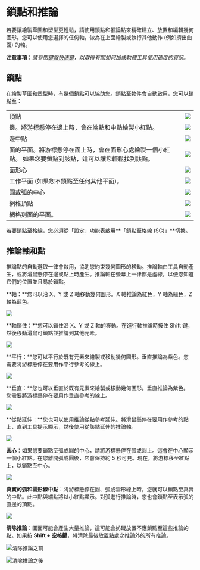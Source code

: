 # 鎖點和推論

若要讓繪製草圖和塑型更輕鬆，請使用鎖點和推論點來精確建立、放置和編輯幾何圖形。您可以使用您選擇的任何軸，做為在上面繪製或執行其他動作 (例如擠出曲面) 的軸。

**注意事項：**_請參閱_[_鍵盤快速鍵_](../appendix/keyboard-shortcuts.md)_，以取得有關如何加快軟體工具使用速度的資訊。_

## 鎖點

在繪製草圖和塑型時，有幾個鎖點可以協助您。鎖點至物件會自動啟用，您可以鎖點至：

|                                                                                                                                                                            |                                            |
| -------------------------------------------------------------------------------------------------------------------------------------------------------------------------- | ------------------------------------------ |
| 頂點 | ![](<../.gitbook/assets/inf3 (3) (2).png>) |
| 邊。將游標懸停在邊上時，會在端點和中點繪製小紅點。 | ![](../.gitbook/assets/inf4.png) |
| 邊中點 | ![](../.gitbook/assets/inf5.png) |
| 面的平面。將游標懸停在面上時，會在面形心處繪製一個小紅點。 如果您要鎖點到該點，這可以讓您輕鬆找到該點。 | ![](../.gitbook/assets/inf6.png) |
| 面形心 | ![](../.gitbook/assets/inf7.png) |
| 工作平面 (如果您不鎖點至任何其他平面)。 | ![](../.gitbook/assets/inf8.png) |
| 圓或弧的中心 | ![](../.gitbook/assets/inf9.png) |
| 網格頂點 | ![](../.gitbook/assets/inf2.png) |
| 網格刻面的平面。 | ![](../.gitbook/assets/inf1.png) |

若要鎖點至格線，您必須從「設定」功能表啟用**「鎖點至格線 (SG)」**切換。

## 推論軸和點

推論點的自動選取一律會啟用，協助您約束幾何圖形的移動。推論軸由工具自動產生，或將滑鼠懸停在邊或點上時產生。推論軸在螢幕上一律都是虛線，以便您知道它們的位置並且易於鎖點。

**軸：**您可以沿 X、Y 或 Z 軸移動幾何圖形。X 軸推論為紅色，Y 軸為綠色，Z 軸為藍色。

![](../.gitbook/assets/inf10.png)

**軸鎖住：**您可以鎖住沿 X、Y 或 Z 軸的移動。在進行軸推論時按住 Shift 鍵，然後移動滑鼠可鎖點並推論到其他元素。

![](../.gitbook/assets/inf13.png)

**平行：**您可以平行於既有元素來繪製或移動幾何圖形。垂直推論為紫色。您需要將游標懸停在要用作平行參考的線上。

![](../.gitbook/assets/inf14.png)

**垂直：**您也可以垂直於既有元素來繪製或移動幾何圖形。垂直推論為紫色。您需要將游標懸停在要用作垂直參考的線上。

![](../.gitbook/assets/inf15.png)

**從點延伸：**您也可以使用推論從點參考延伸。將滑鼠懸停在要用作參考的點上，直到工具提示顯示，然後使用從該點延伸的推論軸。

![](../.gitbook/assets/inf16.png)

**圓心**：如果您要鎖點至弧或圓的中心，請將游標懸停在弧或圓上。這會在中心顯示一個小紅點。在您離開弧或圓後，它會保持約 5 秒可見。現在，將游標移至紅點上，以鎖點至中心。

![](../.gitbook/assets/inf17.png)

**真實的弧和雲形線中點**：將游標懸停在圓、弧或雲形線上時，您就可以鎖點至真實的中點。此中點與端點將以小紅點顯示。對弧進行推論時，您也會鎖點至表示弧的直邊的頂點。

![](../.gitbook/assets/inf18.png)

**清除推論**：圖面可能會產生大量推論，這可能會妨礙放置不應鎖點至這些推論的點。如果按 **Shift + 空格鍵**，將清除最後放置點處之推論外的所有推論。

![清除推論之前](../.gitbook/assets/inf19.png)

![清除推論之後](../.gitbook/assets/inf20.png)
